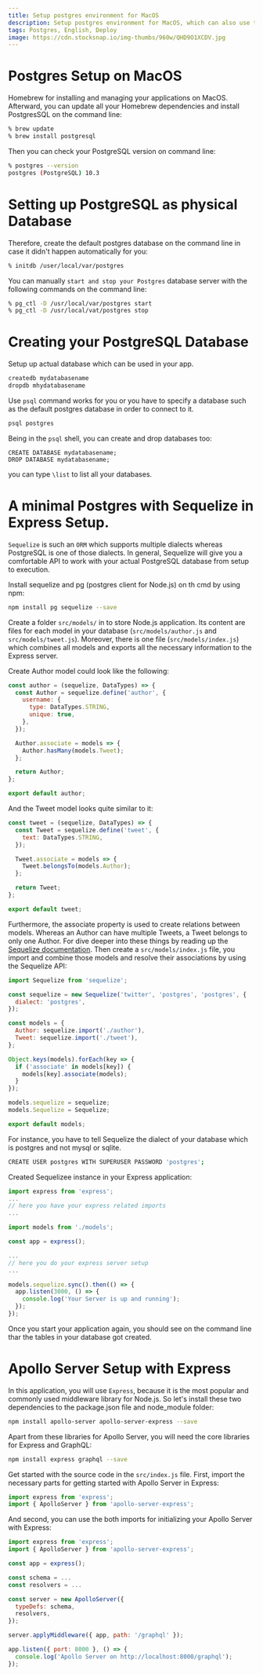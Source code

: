 ```yaml
---
title: Setup postgres environment for MacOS
description: Setup postgres environment for MacOS, which can also use to deploy aws ec2 database environment of postgres.
tags: Postgres, English, Deploy
image: https://cdn.stocksnap.io/img-thumbs/960w/QHD9O1XCDV.jpg
---
```

# Postgres Setup on MacOS

Homebrew for installing and managing your applications on MacOS. Afterward, you can update all your Homebrew dependencies and install PostgresSQL on the command line: 
```bash
% brew update
% brew install postgresql
```
Then you can check your PostgreSQL version on command line:
```bash
% postgres --version
postgres (PostgreSQL) 10.3
```

# Setting up PostgreSQL as physical Database

Therefore, create the default postgres database on the command line in case it didn't happen automatically for you:
```bash
% initdb /user/local/var/postgres
```
You can manually `start and stop your Postgres` database server with the following commands on the command line:
```bash
% pg_ctl -D /usr/local/var/postgres start
% pg_ctl -D /usr/local/vat/postgres stop
```

# Creating your PostgreSQL Database

Setup up actual database which can be used in your app.
```bash
createdb mydatabasename
dropdb mhydatabasename
```
Use `psql` command works for you or you have to specify a database such as the default postgres database in order to connect to it.

```bash
psql postgres
```
Being in the `psql` shell, you can create and drop databases too:
```
CREATE DATABASE mydatabasename;
DROP DATABASE mydatabasename;
```
you can type `\list` to list all your databases.

# A minimal Postgres with Sequelize in Express Setup.

`Sequelize` is such an `ORM` which supports multiple dialects whereas PostgreSQL is one of those dialects. In general, Sequelize will give you a comfortable API to work with your actual PostgreSQL database from setup to execution.

Install sequelize and pg (postgres client for Node.js) on th cmd by using npm:
```bash
npm install pg sequelize --save
```
Create a folder `src/models/` in to store Node.js application. Its content are files for each model in your database (`src/models/author.js` and `src/models/tweet.js`). Moreover, there is one file (`src/models/index.js`) which combines all models and exports all the necessary information to the Express server.

Create Author model could look like the following:
```js
const author = (sequelize, DataTypes) => {
  const Author = sequelize.define('author', {
    username: {
      type: DataTypes.STRING,
      unique: true,
    },
  });

  Author.associate = models => {
    Author.hasMany(models.Tweet);
  };

  return Author;
};

export default author;
```
And the Tweet model looks quite similar to it:
```js
const tweet = (sequelize, DataTypes) => {
  const Tweet = sequelize.define('tweet', {
    text: DataTypes.STRING,
  });

  Tweet.associate = models => {
    Tweet.belongsTo(models.Author);
  };

  return Tweet;
};

export default tweet;
```
Furthermore, the associate property is used to create relations between models. Whereas an Author can have multiple Tweets, a Tweet belongs to only one Author. For dive deeper into these things by reading up the [Sequelize documentation](http://docs.sequelizejs.com/). Then create a `src/models/index.js` file, you import and combine those models and resolve their associations by using the Sequelize API:
```javascript
import Sequelize from 'sequelize';

const sequelize = new Sequelize('twitter', 'postgres', 'postgres', {
  dialect: 'postgres',
});

const models = {
  Author: sequelize.import('./author'),
  Tweet: sequelize.import('./tweet'),
};

Object.keys(models).forEach(key => {
  if ('associate' in models[key]) {
    models[key].associate(models);
  }
});

models.sequelize = sequelize;
models.Sequelize = Sequelize;

export default models;
```
For instance, you have to tell Sequelize the dialect of your database which is postgres and not mysql or sqlite.
```bash
CREATE USER postgres WITH SUPERUSER PASSWORD 'postgres';
```
Created Sequelizee instance in your Express application:
```js
import express from 'express';
...
// here you have your express related imports
...

import models from './models';

const app = express();

...
// here you do your express server setup
...

models.sequelize.sync().then(() => {
  app.listen(3000, () => {
    console.log('Your Server is up and running');
  });
});
```
Once you start your application again, you should see on the command line thar the tables in your database got created.

# Apollo Server Setup with Express

In this application, you will use `Express`, because it is the most popular and commonly used middleware library for Node.js. So let's install these two dependencies to the package.json file and node_module folder:
```bash
npm install apollo-server apollo-server-express --save 
```
Apart from these libraries for Apollo Server, you will need the core libraries for Express and GraphQL:
```bash
npm install express graphql --save
```
Get started with the source code in the `src/index.js` file. First, import the necessary parts for getting started with Apollo Server in Express:
```js
import express from 'express';
import { ApolloServer } from 'apollo-server-express';
```
And second, you can use the both imports for initializing your Apollo Server with Express:
```js
import express from 'express';
import { ApolloServer } from 'apollo-server-express';

const app = express();

const schema = ...
const resolvers = ...

const server = new ApolloServer({
  typeDefs: schema,
  resolvers,
});

server.applyMiddleware({ app, path: '/graphql' });

app.listen({ port: 8000 }, () => {
  console.log('Apollo Server on http://localhost:8000/graphql');
});
```